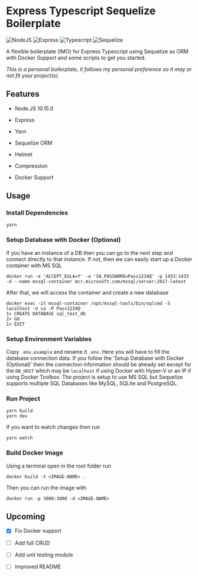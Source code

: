 # Express Typescript Sequelize Boilerplate

![NodeJS](http://nodejs-cloud.com/img/128px/nodejs.png) ![Express](http://appi.ly/images/tech-small/express.png) ![Typescript](https://releasebutler.now.sh/images/typescript.png) ![Sequelize](https://d2eip9sf3oo6c2.cloudfront.net/tags/images/000/001/101/square_128/sequelizelogo.png)

A flexible boilerplate (IMO) for Express Typescript using Sequelize as ORM with Docker Support and some scripts to get you started.

  

*This is a personal boilerplate, it follows my personal preference so it may or not fit your project(s).*

  

## Features

  

- Node.JS 10.15.0

- Express

- Yarn

- Sequelize ORM

- Helmet

- Compression

- Docker Support

  

## Usage

### Install Dependencies

    yarn

### Setup Database with Docker (Optional)

If you have an instance of a DB then you can go to the next step and connect directly to that instance. If not, then we can easily start up a Docker container with MS SQL

    docker run -e 'ACCEPT_EULA=Y' -e 'SA_PASSWORD=Pass1234@' -p 1433:1433 -d --name mssql-container mcr.microsoft.com/mssql/server:2017-latest

After that, we will access the container and create a new database

    docker exec -it mssql-container /opt/mssql-tools/bin/sqlcmd -S localhost -U sa -P Pass1234@
    1> CREATE DATABASE sql_test_db
    2> GO
    1> EXIT

### Setup Environment Variables

Copy `.env.example` and rename it `.env`. Here you will have to fill the database connection data. If you follow the 'Setup Database with Docker (Optional)' then the connection information should be already set except for the `DB_HOST` which may be `localhost` if using Docker with Hyper-V or an IP if using Docker Toolbox. The project is setup to use MS SQL but Sequelize supports multiple SQL Databases like MySQL, SQLite and PostgreSQL.

### Run Project 

    yarn build
    yarn dev

If you want to watch changes then run

    yarn watch

### Build Docker Image

Using a terminal open in the root folder run

    docker build -t <IMAGE-NAME> .

Then you can run the image with

    docker run -p 3000:3000 -d <IMAGE-NAME>

## Upcoming

- [x] Fix Docker support
- [ ] Add full CRUD
- [ ] Add unit testing module
- [ ] Improved README
 
